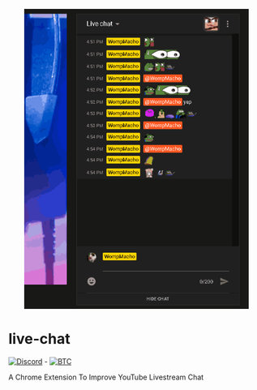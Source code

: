 <p align="center">
  <img width="443" height="592" src="/src/assets/gif/emotesMenu.gif">
</p>

# live-chat 
[![Discord](https://img.shields.io/discord/238458588169895937?label=Discord&style=plastic)](https://discord.gg/pVNnTDA)  -  [![BTC](https://img.shields.io/static/v1?label=BTC&style=plastic&message=3QkKHVyT1nZLEeH8f77bUhXorXKPQs5gzN&color=red)]()

A Chrome Extension To Improve YouTube Livestream Chat
